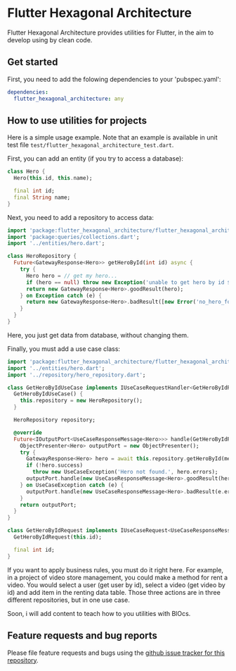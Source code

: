 # Flutter Hexagonal Architecture

Flutter Hexagonal Architecture provides utilities for Flutter, in the aim to develop using by clean code.

## Get started

First, you need to add the folowing dependencies to your 'pubspec.yaml':
```yaml
dependencies:
  flutter_hexagonal_architecture: any
```

## How to use utilities for projects
Here is a simple usage example. Note that an example is available in unit test file `test/flutter_hexagonal_architecture_test.dart`.

First, you can add an entity (if you try to access a database):

```dart
class Hero {
  Hero(this.id, this.name);

  final int id;
  final String name;
}
```

Next, you need to add a repository to access data:

```dart
import 'package:flutter_hexagonal_architecture/flutter_hexagonal_architecture.dart';
import 'package:queries/collections.dart';
import '../entities/hero.dart';

class HeroRepository {
  Future<GatewayResponse<Hero>> getHeroById(int id) async {
    try {
      Hero hero = // get my hero...
      if (hero == null) throw new Exception('unable to get hero by id $id.');
      return new GatewayResponse<Hero>.goodResult(hero);
    } on Exception catch (e) {
      return new GatewayResponse<Hero>.badResult([new Error('no_hero_for_id', '$e')]);
    }
  }
}
```

Here, you just get data from database, without changing them.

Finally, you must add a use case class:

```dart
import 'package:flutter_hexagonal_architecture/flutter_hexagonal_architecture.dart';
import '../entities/hero.dart';
import '../repository/hero_repository.dart';

class GetHeroByIdUseCase implements IUseCaseRequestHandler<GetHeroByIdRequest, UseCaseResponseMessage<Hero>> {
  GetHeroByIdUseCase() {
    this.repository = new HeroRepository();
  }

  HeroRepository repository;

  @override
  Future<IOutputPort<UseCaseResponseMessage<Hero>>> handle(GetHeroByIdRequest message) async {
    ObjectPresenter<Hero> outputPort = new ObjectPresenter();
    try {
      GatewayResponse<Hero> hero = await this.repository.getHeroById(message.id);
      if (!hero.success)
        throw new UseCaseException('Hero not found.', hero.errors);
      outputPort.handle(new UseCaseResponseMessage<Hero>.goodResult(hero.data));
    } on UseCaseException catch (e) {
      outputPort.handle(new UseCaseResponseMessage<Hero>.badResult(e.errors, e.message));
    }
    return outputPort;
  }
}

class GetHeroByIdRequest implements IUseCaseRequest<UseCaseResponseMessage<Hero>> {
  GetHeroByIdRequest(this.id);

  final int id;
}
```

If you want to apply business rules, you must do it right here.
For example, in a project of video store management, you could make a method for rent a video.
You would select a user (get user by id), select a video (get video by id) and add item in the renting data table.
Those three actions are in three different repositories, but in one use case.

Soon, i will add content to teach how to you utilities with BlOcs.

## Feature requests and bug reports

Please file feature requests and bugs using the [github issue tracker for this repository][1].

[1]: https://github.com/maxime-aubry/flutter_hexagonal_architecture/issues